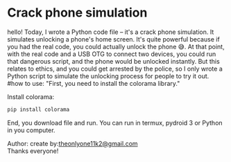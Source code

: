 # Crack phone simulation 
hello! Today, I wrote a Python code file – it's a crack phone simulation. It simulates unlocking a phone's home screen. It's quite powerful because if you had the real code, you could actually unlock the phone 😅. At that point, with the real code and a USB OTG to connect two devices, you could run that dangerous script, and the phone would be unlocked instantly. But this relates to ethics, and you could get arrested by the police, so I only wrote a Python script to simulate the unlocking process for people to try it out.
#how to use:
"First, you need to install the colorama library."

Install colorama:
``` Bash
pip install colorama
```

End, you download file and run. You can run in termux, pydroid 3 or Python in you computer.

Author:
create by:theonlyone11k2@gmail.com <br>
Thanks everyone!
